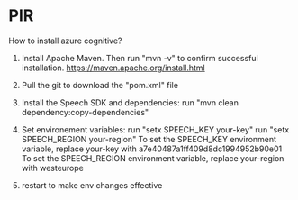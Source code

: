 # PIR

How to install azure cognitive?

1. Install Apache Maven. Then run "mvn -v" to confirm successful installation. https://maven.apache.org/install.html
2. Pull the git to download the "pom.xml" file
3. Install the Speech SDK and dependencies: run "mvn clean dependency:copy-dependencies" 
4. Set environement variables:
run "setx SPEECH_KEY your-key"
run "setx SPEECH_REGION your-region"
To set the SPEECH_KEY environment variable, replace your-key with a7e40487a1ff409d8dc1994952b90e01
To set the SPEECH_REGION environment variable, replace your-region with westeurope

4. restart to make env changes effective

